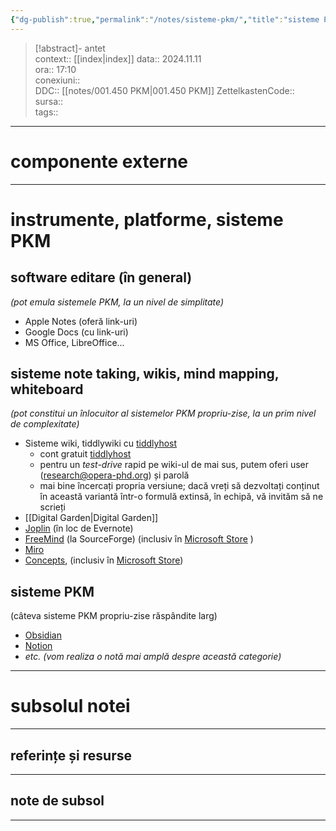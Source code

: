```yaml
---
{"dg-publish":true,"permalink":"/notes/sisteme-pkm/","title":"sisteme PKM","tags":[" "],"created":"2024-12-28T15:39:10.087+02:00","updated":"2025-01-15T05:41:31.715+02:00"}
---
```


> [!abstract]- antet  
> context::  [[index\|index]]
> data:: 2024.11.11  
> ora:: 17:10  
> conexiuni::  
> DDC::  [[notes/001.450 PKM\|001.450 PKM]]
> ZettelkastenCode::  
> sursa::  
> tags::  


---

# componente externe  

---

# instrumente, platforme, sisteme PKM
## software editare (în general)
*(pot emula sistemele PKM, la un nivel de simplitate)*
- Apple Notes (oferă link-uri)
- Google Docs (cu link-uri)
- MS Office, LibreOffice...
## sisteme note taking, wikis, mind mapping, whiteboard
*(pot constitui un înlocuitor al sistemelor PKM propriu-zise, la un prim nivel de complexitate)*
- Sisteme wiki, tiddlywiki cu [tiddlyhost](https://opera.tiddlyhost.com/)
	- cont gratuit [tiddlyhost](https://tiddlyhost.com/)
	- pentru un *test-drive* rapid pe wiki-ul de mai sus, putem oferi user (research@opera-phd.org) și parolă
	- mai bine încercați propria versiune; dacă vreți să dezvoltați conținut în această variantă într-o formulă extinsă, în echipă, vă invităm să ne scrieți
- [[Digital Garden\|Digital Garden]]
- [Joplin](https://joplinapp.org/) (în loc de Evernote)
- [FreeMind](https://sourceforge.net/projects/freemind/) (la SourceForge) (inclusiv în [Microsoft Store](https://apps.microsoft.com/detail/9nj0r2c43f8d?hl=en-us&gl=US) )
- [Miro](https://miro.com/)
- [Concepts](https://concepts.app/en/), (inclusiv în [Microsoft Store](https://apps.microsoft.com/detail/9ngqm8fph9wq?launch=true&mode=full&hl=en-us&gl=ro&ocid=bingwebsearch))
## sisteme PKM  
(câteva sisteme PKM propriu-zise răspândite larg)
- [Obsidian](https://obsidian.md/)
- [Notion](https://www.notion.so)
- *etc. (vom realiza o notă mai amplă despre această categorie)*


---
# subsolul notei
---
## referințe și resurse


---
## note de subsol
---


